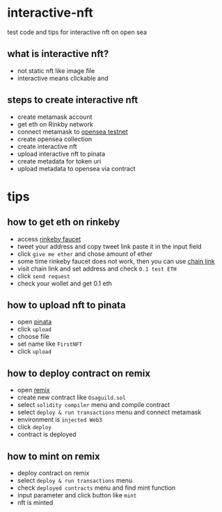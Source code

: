 # interactive-nft
test code and tips for interactive nft on open sea

## what is interactive nft?
- not static nft like image file
- interactive means clickable and 

## steps to create interactive nft
- create metamask account
- get eth on Rinkby network
- connect metamask to [opensea testnet](https://testnets.opensea.io/)
- create opensea collection
- create interactive nft
- upload interactive nft to pinata
- create metadata for token uri
- upload metadata to opensea via contract

# tips

## how to get eth on rinkeby
- access [rinkeby faucet](https://www.rinkeby.io/#faucet)
- tweet your address and copy tweet link paste it in the input field
- click `give me ether` and chose amount of ether
- some time rinkeby faucet does not work, then you can use [chain link](https://faucets.chain.link/rinkeby)
- visit chain link and set address and check `0.1 test ETH`
- click `send request`
- check your wollet and get 0.1 eth

## how to upload nft to pinata
- open [pinata](https://app.pinata.cloud/)
- click `upload`
- choose file
- set name like `FirstNFT`
- click `upload`

## how to deploy contract on remix
- open [remix](https://remix.ethereum.org/)
- create new contract like `Osaguild.sol`
- select `solidity compiler` menu and compile contract
- select `deploy & run transactions` menu and connect metamask
- environment is `injected Web3`
- click `deploy`
- contract is deployed

## how to mint on remix
- deploy contract on remix
- select `deploy & run transactions` menu
- check `deployed contracts` menu and find mint function
- input parameter and click button like `mint`
- nft is minted